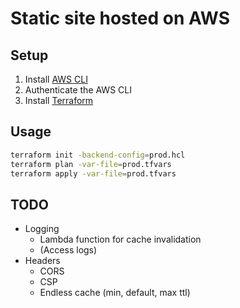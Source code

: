 # Static site hosted on AWS

## Setup

1. Install [AWS CLI](https://docs.aws.amazon.com/cli/index.html)
2. Authenticate the AWS CLI
3. Install [Terraform](https://www.terraform.io/downloads.html)

## Usage

```sh
terraform init -backend-config=prod.hcl
terraform plan -var-file=prod.tfvars
terraform apply -var-file=prod.tfvars
```

## TODO

* Logging
  * Lambda function for cache invalidation
  * (Access logs)
* Headers
  * CORS
  * CSP
  * Endless cache (min, default, max ttl)
